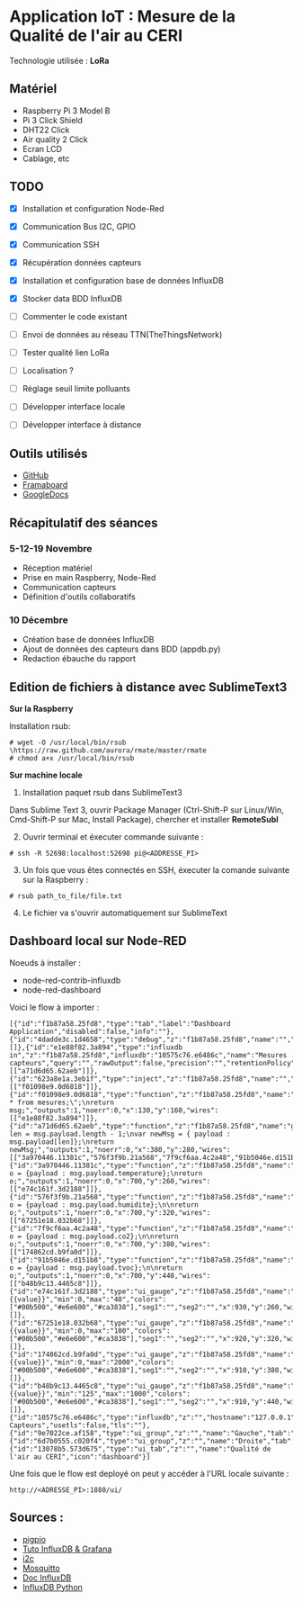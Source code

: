 # Application IoT : Mesure de la Qualité de l'air au CERI

Technologie utilisée : __LoRa__

## Matériel
- Raspberry Pi 3 Model B
- Pi 3 Click Shield
- DHT22 Click
- Air quality 2 Click
- Ecran LCD
- Cablage, etc


## TODO

- [X] Installation et configuration Node-Red
- [X] Communication Bus I2C, GPIO
- [X] Communication SSH
- [X] Récupération données capteurs 
- [X] Installation et configuration base de données InfluxDB
- [X] Stocker data BDD InfluxDB
- [ ] Commenter le code existant
- [ ] Envoi de données au réseau TTN(TheThingsNetwork)
- [ ] Tester qualité lien LoRa
- [ ] Localisation ?
- [ ] Réglage seuil limite polluants
- [ ] Développer interface locale
- [ ] Développer interface à distance


## Outils utilisés
- [GitHub](https://github.com/KongrooParadox/iot-airQuality)
- [Framaboard](https://iot_app.framaboard.org)
- [GoogleDocs](https://docs.google.com/document/d/1oSpJuE5dsAaoRs45m0XVYFyhgwdIBXbI-T1pg3EFDO8/edit?usp=sharing)


## Récapitulatif des séances

### 5-12-19 Novembre
- Réception matériel
- Prise en main Raspberry, Node-Red
- Communication capteurs
- Définition d'outils collaboratifs

### 10 Décembre
- Création base de données InfluxDB
- Ajout de données des capteurs dans BDD (appdb.py)
- Redaction ébauche du rapport

## Edition de fichiers à distance avec SublimeText3

__Sur la Raspberry__

Installation rsub:
```
# wget -O /usr/local/bin/rsub \https://raw.github.com/aurora/rmate/master/rmate
# chmod a+x /usr/local/bin/rsub
```

__Sur machine locale__

1. Installation paquet rsub dans SublimeText3

Dans Sublime Text 3, ouvrir Package Manager (Ctrl-Shift-P sur Linux/Win, Cmd-Shift-P sur Mac, Install Package), chercher et installer __RemoteSubl__

2. Ouvrir terminal et éxecuter commande suivante :

`# ssh -R 52698:localhost:52698 pi@<ADDRESSE_PI>`

3. Un fois que vous êtes connectés en SSH, éxecuter la comande suivante sur la Raspberry :

`# rsub path_to_file/file.txt`

4. Le fichier va s'ouvrir automatiquement sur SublimeText

## Dashboard local sur Node-RED

Noeuds à installer :
- node-red-contrib-influxdb
- node-red-dashboard

Voici le flow à importer :
```
[{"id":"f1b87a58.25fd8","type":"tab","label":"Dashboard Application","disabled":false,"info":""},{"id":"4dadde3c.1d4658","type":"debug","z":"f1b87a58.25fd8","name":"","active":true,"tosidebar":true,"console":false,"tostatus":false,"complete":"payload","x":970,"y":80,"wires":[]},{"id":"e1e88f82.3a894","type":"influxdb in","z":"f1b87a58.25fd8","influxdb":"10575c76.e6486c","name":"Mesures capteurs","query":"","rawOutput":false,"precision":"","retentionPolicy":"","x":270,"y":220,"wires":[["a71d6d65.62aeb"]]},{"id":"623a8e1a.3eb1f","type":"inject","z":"f1b87a58.25fd8","name":"","topic":"","payload":"","payloadType":"date","repeat":"600","crontab":"","once":false,"onceDelay":"","x":110,"y":80,"wires":[["f01098e9.0d6818"]]},{"id":"f01098e9.0d6818","type":"function","z":"f1b87a58.25fd8","name":"Query","func":"msg.query=\"select * from mesures;\";\nreturn msg;","outputs":1,"noerr":0,"x":130,"y":160,"wires":[["e1e88f82.3a894"]]},{"id":"a71d6d65.62aeb","type":"function","z":"f1b87a58.25fd8","name":"getLast","func":"var len = msg.payload.length - 1;\nvar newMsg = { payload : msg.payload[len]};\nreturn newMsg;","outputs":1,"noerr":0,"x":380,"y":280,"wires":[["3a970446.11381c","576f3f9b.21a568","7f9cf6aa.4c2a48","91b5046e.d151b8","4dadde3c.1d4658"]]},{"id":"3a970446.11381c","type":"function","z":"f1b87a58.25fd8","name":"getTemp","func":"var o = {payload : msg.payload.temperature};\nreturn o;","outputs":1,"noerr":0,"x":700,"y":260,"wires":[["e74c161f.3d2188"]]},{"id":"576f3f9b.21a568","type":"function","z":"f1b87a58.25fd8","name":"getHum","func":"var o = {payload : msg.payload.humidite};\n\nreturn o;","outputs":1,"noerr":0,"x":700,"y":320,"wires":[["67251e18.032b68"]]},{"id":"7f9cf6aa.4c2a48","type":"function","z":"f1b87a58.25fd8","name":"getCo2","func":"var o = {payload : msg.payload.co2};\n\nreturn o;","outputs":1,"noerr":0,"x":700,"y":380,"wires":[["174862cd.b9fa0d"]]},{"id":"91b5046e.d151b8","type":"function","z":"f1b87a58.25fd8","name":"getTVOC","func":"var o = {payload : msg.payload.tvoc};\n\nreturn o;","outputs":1,"noerr":0,"x":700,"y":440,"wires":[["b48b9c13.4465c8"]]},{"id":"e74c161f.3d2188","type":"ui_gauge","z":"f1b87a58.25fd8","name":"","group":"9e7022ce.af158","order":1,"width":"6","height":"6","gtype":"wave","title":"Température","label":"°C","format":"{{value}}","min":0,"max":"40","colors":["#00b500","#e6e600","#ca3838"],"seg1":"","seg2":"","x":930,"y":260,"wires":[]},{"id":"67251e18.032b68","type":"ui_gauge","z":"f1b87a58.25fd8","name":"","group":"9e7022ce.af158","order":2,"width":"6","height":"6","gtype":"donut","title":"Humidité","label":"%","format":"{{value}}","min":0,"max":"100","colors":["#00b500","#e6e600","#ca3838"],"seg1":"","seg2":"","x":920,"y":320,"wires":[]},{"id":"174862cd.b9fa0d","type":"ui_gauge","z":"f1b87a58.25fd8","name":"","group":"6d7b0555.c020f4","order":1,"width":"6","height":"6","gtype":"gage","title":"CO2","label":"ppm","format":"{{value}}","min":0,"max":"2000","colors":["#00b500","#e6e600","#ca3838"],"seg1":"","seg2":"","x":910,"y":380,"wires":[]},{"id":"b48b9c13.4465c8","type":"ui_gauge","z":"f1b87a58.25fd8","name":"","group":"6d7b0555.c020f4","order":2,"width":"6","height":"6","gtype":"donut","title":"TVOC","label":"ppb","format":"{{value}}","min":"125","max":"1000","colors":["#00b500","#e6e600","#ca3838"],"seg1":"","seg2":"","x":910,"y":440,"wires":[]},{"id":"10575c76.e6486c","type":"influxdb","z":"","hostname":"127.0.0.1","port":"8086","protocol":"http","database":"iot","name":"Mesures Capteurs","usetls":false,"tls":""},{"id":"9e7022ce.af158","type":"ui_group","z":"","name":"Gauche","tab":"13078b5.573d675","order":1,"disp":false,"width":"6","collapse":false},{"id":"6d7b0555.c020f4","type":"ui_group","z":"","name":"Droite","tab":"13078b5.573d675","order":3,"disp":false,"width":"6","collapse":false},{"id":"13078b5.573d675","type":"ui_tab","z":"","name":"Qualité de l'air au CERI","icon":"dashboard"}]
```

Une fois que le flow est deployé on peut y accéder à l'URL locale suivante :

`http://<ADRESSE_PI>:1880/ui/`

## Sources :
- [pigpio](http://abyz.me.uk/rpi/pigpio/python.html)
- [Tuto InfluxDB & Grafana](https://bentek.fr/influxdb-grafana-raspberry-pi/)
- [i2c](https://raspberrypi.stackexchange.com/questions/79091/smbus-i2c-sensor-returns-fixed-data)
- [Mosquitto](https://bentek.fr/mosquitto-node-red-raspberry-pi/)
- [Doc InfluxDB](https://docs.influxdata.com/influxdb/v1.7/introduction/getting-started/)
- [InfluxDB Python](https://github.com/influxdata/influxdb-python/)
